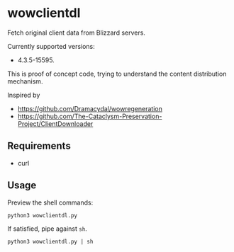 # wowclientdl

Fetch original client data from Blizzard servers.

Currently supported versions:
 - 4.3.5-15595.

This is proof of concept code, trying to understand the content distribution mechanism.

Inspired by
 - https://github.com/Dramacydal/wowregeneration
 - https://github.com/The-Cataclysm-Preservation-Project/ClientDownloader


## Requirements

- curl

## Usage

Preview the shell commands:

```
python3 wowclientdl.py
```

If satisfied, pipe against `sh`.

```
python3 wowclientdl.py | sh
```

